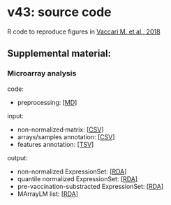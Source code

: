 # v43: source code
R code to reproduce figures in [Vaccari M. et al., 2018](https://www.nature.com/articles/s41591-018-0025-7)

## Supplemental material:

### Microarray analysis
code:  
- preprocessing: [[MD]](code/20160105_V43.preprocessing.code.md)  
  
input:  
- non-normalized·matrix: [[CSV]](input/GA_illumina_expression.v43.matrix_non_norm.csv)  
- arrays/samples annotation: [[CSV]](input/GA_illumina_expression.v43.metadata.csv)  
- features annotation: [[TSV]](input/Illumina_HumanHT12_V4.rheMac3.chip)  
  
output:  
- non-normalized ExpressionSet: [[RDA]](output/v43.esetRaw.RData)  
- quantile normalized ExpressionSet: [[RDA]](output/v43.eset.RData)  
- pre-vaccination-substracted ExpressionSet: [[RDA]](output/v43.esetBaselined.RData)  
- MArrayLM list: [[RDA]](output/v43.fits.RData)
